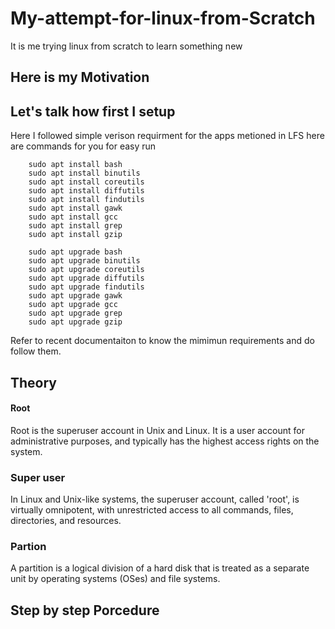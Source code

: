# My-attempt-for-linux-from-Scratch
It is me trying linux from scratch to learn something new
## Here is my Motivation

## Let's talk how first I setup
Here I followed simple verison requirment for the apps metioned in LFS here are commands for you for easy run
```
    sudo apt install bash
    sudo apt install binutils
    sudo apt install coreutils
    sudo apt install diffutils
    sudo apt install findutils
    sudo apt install gawk
    sudo apt install gcc
    sudo apt install grep
    sudo apt install gzip

```
```
    sudo apt upgrade bash
    sudo apt upgrade binutils
    sudo apt upgrade coreutils
    sudo apt upgrade diffutils
    sudo apt upgrade findutils
    sudo apt upgrade gawk
    sudo apt upgrade gcc
    sudo apt upgrade grep
    sudo apt upgrade gzip

```
Refer to recent documentaiton to know the mimimun requirements and do follow them.



## Theory
#### Root
Root is the superuser account in Unix and Linux. It is a user account for administrative purposes, and typically has the highest access rights on the system.
### Super user
In Linux and Unix-like systems, the superuser account, called 'root', is virtually omnipotent, with unrestricted access to all commands, files, directories, and resources. 
### Partion
A partition is a logical division of a hard disk that is treated as a separate unit by operating systems (OSes) and file systems. 


## Step by step Porcedure

